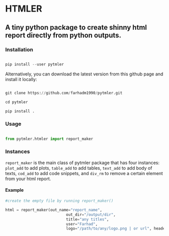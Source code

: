 # HTMLER 
## A tiny python package to create shinny html report directly from python outputs. 

### Installation

```python

pip install --user pytmler

```

Alternatively, you can download the latest version from this github page and install it locally:

```python

git clone https://github.com/farhadm1990/pytmler.git

cd pytmler

pip install .

```

### Usage

```python

from pytmler.htmler import report_maker

```

### Instances
`report_maker` is the main class of pytmler package that has four instances: `plot_add` to add plots, `table_add` to add tables, `text_add` to add body of texts, `cod_add` to add code snippets, and `div_rm` to remove a certain element from your html report.

#### Example

```python
#create the empty file by running report_maker()

html = report_maker(out_name="report_name", 
                           out_dir="/output/dir", 
                           title="any titles", 
                           user="Farhad", 
                           logo="/path/to/any/logo.png | or url", header_color="black")

```

